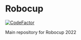 # Robocup
[![CodeFactor](https://www.codefactor.io/repository/github/saegersven/robocup/badge)](https://www.codefactor.io/repository/github/saegersven/robocup)

Main repository for Robocup 2022
